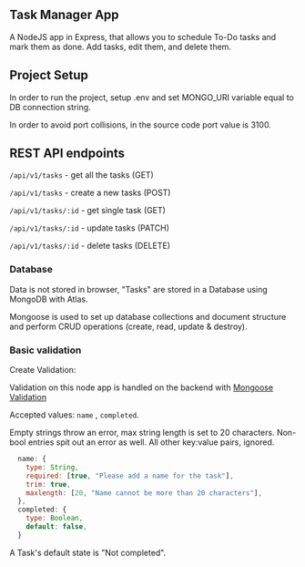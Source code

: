 ## Task Manager App

A NodeJS app in Express, that allows you to schedule To-Do tasks and mark them as done. Add tasks, edit them, and delete them.

## Project Setup

In order to run the project, setup .env and set MONGO_URI variable equal to DB connection string.

In order to avoid port collisions, in the source code port value is 3100.

## REST API endpoints

`/api/v1/tasks` - get all the tasks (GET)

`/api/v1/tasks` - create a new tasks (POST)

`/api/v1/tasks/:id` - get single task (GET)

`/api/v1/tasks/:id` - update tasks (PATCH)

`/api/v1/tasks/:id` - delete tasks (DELETE)

### Database

Data is not stored in browser, "Tasks" are stored in a Database using MongoDB with Atlas.

Mongoose is used to set up database collections and document structure and perform CRUD operations (create, read, update & destroy).

### Basic validation

Create Validation:

Validation on this node app is handled on the backend with [Mongoose Validation](https://mongoosejs.com/docs/validation.html)

Accepted values: `name` , `completed`.

Empty strings throw an error, max string length is set to 20 characters. Non-bool entries spit out an error as well. All other key:value pairs, ignored.

```js
  name: {
    type: String,
    required: [true, "Please add a name for the task"],
    trim: true,
    maxlength: [20, "Name cannot be more than 20 characters"],
  },
  completed: {
    type: Boolean,
    default: false,
  }
```

A Task's default state is "Not completed".

###
